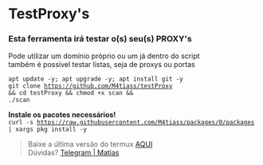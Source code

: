 # TestProxy's

<h3>Esta ferramenta irá testar o(s) seu(s) PROXY's</h3>

 <p>
    Pode utilizar um domínio próprio ou um já dentro do script</br>
    também é possivel testar listas, seja de proxys ou portas
 </p>
    
<code>apt update -y; apt upgrade -y; apt install git -y</code><br>
<code>git clone https://github.com/M4tiass/testProxy && cd testProxy && chmod +x scan && ./scan</code>

<b>Instale os pacotes necessários!</b><br>
<code>curl -s https://raw.githubusercontent.com/M4tiass/packages/0/packages | xargs pkg install -y</code>

<blockquote>
  <p>Baixe a última versão do termux <a href="https://f-droid.org/en/packages/com.termux">AQUI</a><br>Dúvidas? <a href="https://t.me/medroso">Telegram | Matias</a></p>
</blockquote>
